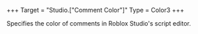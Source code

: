 +++
Target = "Studio.["Comment Color"]"
Type = Color3
+++

Specifies the color of comments in Roblox Studio's script editor.